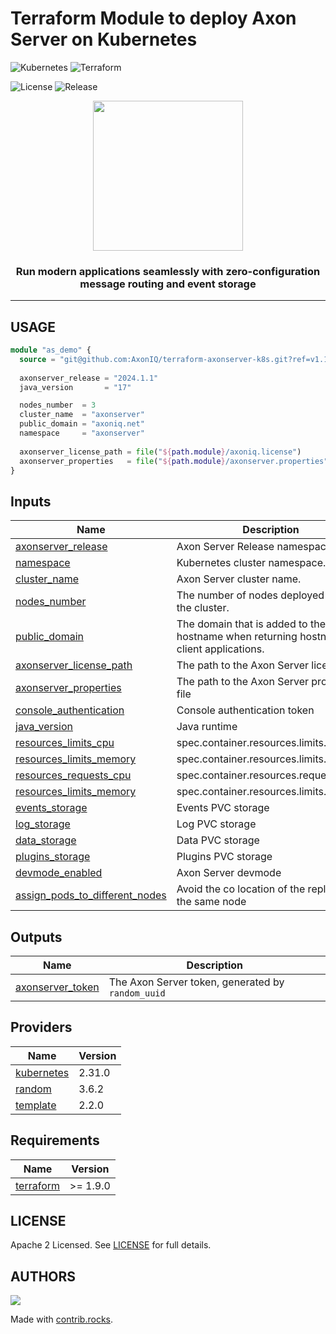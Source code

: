 # Terraform Module to deploy Axon Server on Kubernetes


![Kubernetes](https://img.shields.io/badge/Kubernetes-3069DE?style=for-the-badge&logo=kubernetes&logoColor=white) 
![Terraform](https://img.shields.io/badge/terraform-%235835CC.svg?style=for-the-badge&logo=terraform&logoColor=white)

![License](https://badgen.net/github/license/AxonIQ/terraform-axonserver-k8s/)
![Release](https://badgen.net/github/release/AxonIQ/terraform-axonserver-k8s/)

<p align="center">
  <img height="240" src="https://www.axoniq.io/hs-fs/hubfs/Axon_Server_Enterprise_-_Dark_icon.png?width=239&height=240&name=Axon_Server_Enterprise_-_Dark_icon.png">
  <h3 align="center">Run modern applications seamlessly with zero-configuration message routing and event storage</h3>
</p>

---


## USAGE

```terraform
module "as_demo" {
  source = "git@github.com:AxonIQ/terraform-axonserver-k8s.git?ref=v1.11"
  
  axonserver_release = "2024.1.1"
  java_version       = "17"

  nodes_number  = 3
  cluster_name  = "axonserver"
  public_domain = "axoniq.net"
  namespace     = "axonserver"
  
  axonserver_license_path = file("${path.module}/axoniq.license")
  axonserver_properties   = file("${path.module}/axonserver.properties")
}
```


## Inputs

| Name                                                                                                        | Description                                                                                                                                                                                                                                                                                                                                                                                                                                                                                                                                                                                                                                                               | Type                                                                                                                       | Default                          | Required |
|-------------------------------------------------------------------------------------------------------------|---------------------------------------------------------------------------------------------------------------------------------------------------------------------------------------------------------------------------------------------------------------------------------------------------------------------------------------------------------------------------------------------------------------------------------------------------------------------------------------------------------------------------------------------------------------------------------------------------------------------------------------------------------------------------|----------------------------------------------------------------------------------------------------------------------------|----------------------------------|:--------:|
| <a name="input_axonserver_release"></a> [axonserver\_release](#input\_axonserver\_release)                  | Axon Server Release namespace.                                                                                                                                                                                                                                                                                                                                                                                                                                                                                                                                                                                                                                            | `string`                                                                                                                   | `"2024.1.0"`                     |    no    |
| <a name="input_namespace"></a> [namespace](#input\_namespace)                                               | Kubernetes cluster namespace.                                                                                                                                                                                                                                                                                                                                                                                                                                                                                                                                                                                                                                             | `string`                                                                                                                   | `"axonserver"`                   |   yes    |
| <a name="input_cluster_name"></a> [cluster\_name](#input\_cluster\_name)                                    | Axon Server cluster name.                                                                                                                                                                                                                                                                                                                                                                                                                                                                                                                                                                                                                                                 | `string`                                                                                                                   | `""`                             |   yes    |
| <a name="input_nodes_number"></a> [nodes\_number](#input\_nodes\_number)                                    | The number of nodes deployed inside the cluster.                                                                                                                                                                                                                                                                                                                                                                                                                                                                                                                                                                                                                          | `number`                                                                                                                   | `1`                              |   yes    |
| <a name="input_public_domain"></a> [public\_domain](#input\_public\_domain)                                 | The domain that is added to the hostname when returning hostnames to client applications.                                                                                                                                                                                                                                                                                                                                                                                                                                                                                                                                                                                 | `string`                                                                                                                   | `""`                             |   yes    |
| <a name="input_axonserver_license_path"></a> [axonserver\_license\_path](#input\_axonserver\_license\_path) | The path to the Axon Server license                                                                                                                                                                                                                                                                                                                                                                                                                                                                                                                                                                                                                                                                                                                                                                                                     | `string`                                                                                                                   | `""`                             |   yes    |
| <a name="input_axonserver_properties"></a> [axonserver\_properties](#input\_axonserver\_properties)         | The path to the Axon Server properties file                                                                                                                                                                                                                                                                                                                                                                                                                                                                                                                                                                                                                                                                                                                                                                                             | `string`                                                                                                                   | `""`                             |    no    |
| <a name="input_console_authentication"></a> [console\_authentication](#input\_console\_authentication)      | Console authentication token                                                                                                                                                                                                                                                                                                                                                                                                                                                                                                                                                                                                                                                                                                                                                                                                                                                                                                                                                               | `string`                                                                                                                   | `""`                             |    no    |
| <a name="input_java_version"></a> [java\_version](#input\_java\_version)                                    | Java runtime                                                                                                                                                                                                                                                                                                                                                                                                                                                                                                                                                                                                                                                                                                                                                                                                                                                                                                                                                                               | `number`                                                                                                                   | `"17"`                           |    no    |
| <a name="input_resources_limits_cpu"></a> [resources\_limits\_cpu](#input\_resources\_limits\_cpu)                                    | spec.container.resources.limits.cpu                                                                                                                                                                                                                                                                                                                                                                                                                                                                                                                                                                                                                                                                                                                                                                                                                                                                                                                                                                    | `number`                                                                                                                   | `"1"`                             |    no    |
| <a name="input_resources_limits_memory"></a> [resources\_limits\_memory](#input\_resources\_limits\_memory)                           | spec.container.resources.limits.memory                                                                                                                                                                                                                                                                                                                                                                                                                                                                                                                                                                                                                                                                                                                                                                                                                                                                                                                                                                                                                                                                                                                          | `string`                                                                                                                   | `"1Gi"`                           |    no    |
| <a name="input_resources_requests_cpu"></a> [resources\_requests\_cpu](#input\_resources\_requests\_cpu)                              | spec.container.resources.requests.cpu                                                                                                                                                                                                                                                                                                                                                                                                                                                                                                                                                                                                                                                                                                                                                                                                                                                                                                                                                                                                                                                                                                                           | `number`                                                                                                                   | `"1"`                             |    no    |
| <a name="input_resources_limits_memory"></a> [resources\_limits\_memory](#input\_resources\_limits\_memory)                                    | spec.container.resources.limits.memory                                                                                                                                                                                                                                                                                                                                                                                                                                                                                                                                                                                                                                                                                                                                                                                                                                                                                                                                                                    | `string`                                                                                                                   | `"1Gi"`                             |    no    |
| <a name="input_events_storage"></a> [events\_storage](#input\_events\_storage)                                    | Events PVC storage                                                                                                                                                                                                                                                                                                                                                                                                                                                                                                                                                                                                                                                                                                                                                                                                                                                                                                           | `string`                                                                                                                   | `"5Gi"`                             |    no    |
| <a name="input_log_storage"></a> [log\_storage](#input\_log\_storage)                                    | Log PVC storage                                                                                                                                                                                                                                                                                                                                                                                                                                                                                                                                                                                                                                                                                                                                                                                                                                                                                                           | `string`                                                                                                                   | `"2Gi"`                             |    no    |
| <a name="input_data_storage"></a> [data\_storage](#input\_data\_storage)                                    | Data PVC storage                                                                                                                                                                                                                                                                                                                                                                                                                                                                                                                                                                                                                                                                                                                                                                                                                                                                                                           | `string`                                                                                                                   | `"10Gi"`                             |    no    |
| <a name="input_plugins_storage"></a> [plugins\_storage](#input\_plugins\_storage)                           | Plugins PVC storage                                                                                                                                                                                                                                                                                                                                                                                                                                                                                                                                                                                                                                                                                                                                                                                                                                                                                                                                                                                                                                                                                                                           | `string`                                                                                                                   | `"1Gi"`                              |    no    |
| <a name="input_devmode_enabled"></a> [devmode\_enabled](#input\_devmode\_enabled)                            | Axon Server devmode                                                                                                                                                                                                                                                                                                                                                                                                                                                                                                                                                                                                                                                                                                                                                                                                                                                                                                                                                                                                                                                                                                                           | `bool`                                                                                                                     | `false`                              |    no    |
| <a name="input_assign_pods_to_different_nodes"></a> [assign\_pods\_to\_different\_nodes](#input\_assign\_pods\_to\_different\_nodes)                            | Avoid the co location of the replicas on the same node                                                                                                                                                                                                                                                                                                                                                                                                                                                                                                                                                                                                                                                                                                                                                                                                                                                                                                                                                                                                                                                                                                                           | `bool`                                                                                                                     | `false`                              |    no    |

## Outputs

| Name | Description |
|------|-------------|
| <a name="output_axonserver_token"></a> [axonserver\_token](#output\_axonserver\_token) | The Axon Server token, generated by `random_uuid` |

## Providers

| Name                                                       | Version |
|------------------------------------------------------------|---------|
| <a name="provider_kubernetes"></a> [kubernetes](#provider\_kubernetes) | 2.31.0  |
| <a name="provider_random"></a> [random](#provider\_random)             | 3.6.2   |
| <a name="provider_template"></a> [template](#provider\_template)       | 2.2.0   |

## Requirements

| Name                                                                      | Version  |
|---------------------------------------------------------------------------|----------|
| <a name="requirement_terraform"></a> [terraform](#requirement\_terraform) | >= 1.9.0 |


## LICENSE

Apache 2 Licensed. See [LICENSE](LICENSE) for full details.

## AUTHORS

<a href="https://github.com/AxonIQ/terraform-axonserver-k8s/graphs/contributors">
  <img src="https://contrib.rocks/image?repo=AxonIQ/terraform-axonserver-k8s" />
</a>

Made with [contrib.rocks](https://contrib.rocks).
